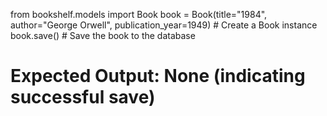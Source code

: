 from bookshelf.models import Book
book = Book(title="1984", author="George Orwell", publication_year=1949)  # Create a Book instance
book.save()  # Save the book to the database
# Expected Output:  None (indicating successful save)
   
